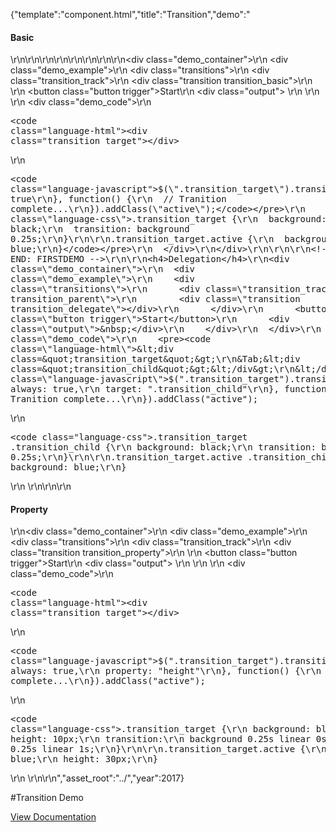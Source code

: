 {"template":"component.html","title":"Transition","demo":"<h4>Basic</h4>\r\n\r\n<!-- START: FIRSTDEMO -->\r\n\r\n<style>\r\n  .transitions { margin: 0 0 20px; }\r\n  .transition_track { background: #fff; border: 1px solid #455a64; margin: 20px 0; }\r\n  .transition { background-color: #00bcd4; height: 30px; width: 10%;\r\n    -webkit-transition: margin 0.5s ease, height 0.5s linear 0.5s;\r\n        transition: margin 0.5s ease, height 0.5s linear 0.5s;\r\n  }\r\n  .transition.move { margin-left: 90%; }\r\n  .transition_property.move {\r\n    height: 50px;\r\n  }\r\n\r\n  .output { display: inline-block; margin: 0 0 0 10px; }\r\n</style>\r\n\r\n<script>\r\n  $(function() {\r\n    $(\".transition_basic\").transition({\r\n      always: true\r\n    }, complete);\r\n\r\n    $(\".transition_parent\").transition({\r\n      always: true,\r\n      target: \".transition_delegate\"\r\n    }, complete);\r\n\r\n    $(\".transition_property\").transition({\r\n      always: true,\r\n      property: \"height\"\r\n    }, complete);\r\n\r\n    $(\".trigger\").on(\"click\", start);\r\n  });\r\n\r\n  function start() {\r\n    var $target = $(this).parent(\".transitions\").find(\".transition\");\r\n\r\n    if (!$target.hasClass(\"animating\")) {\r\n      $target.toggleClass(\"move\")\r\n           .addClass(\"animating\");\r\n\r\n      output($target, \" \");\r\n    }\r\n  }\r\n\r\n  function complete() {\r\n    var $target = $(this);\r\n\r\n    if (!$target.hasClass(\"transition\")) {\r\n      $target = $(this).find(\".transition\");\r\n    }\r\n\r\n    $target.removeClass(\"animating\");\r\n    output($target, \"Complete\");\r\n  }\r\n\r\n  function output($target, text) {\r\n    $target.parents(\".transitions\").find(\".output\").text(text);\r\n  }\r\n</script>\r\n\r\n<div class=\"demo_container\">\r\n  <div class=\"demo_example\">\r\n    <div class=\"transitions\">\r\n      <div class=\"transition_track\">\r\n        <div class=\"transition transition_basic\"></div>\r\n      </div>\r\n      <button class=\"button trigger\">Start</button>\r\n      <div class=\"output\">&nbsp;</div>\r\n    </div>\r\n  </div>\r\n  <div class=\"demo_code\">\r\n    <pre><code class=\"language-html\">&lt;div class=&quot;transition_target&quot;&gt;&lt;/div&gt;</code></pre>\r\n    <pre><code class=\"language-javascript\">$(\".transition_target\").transition({\r\n  always: true\r\n}, function() {\r\n  // Tranition complete...\r\n}).addClass(\"active\");</code></pre>\r\n    <pre><code class=\"language-css\">.transition_target {\r\n  background: black;\r\n  transition: background 0.25s;\r\n}\r\n\r\n.transition_target.active {\r\n  background: blue;\r\n}</code></pre>\r\n  </div>\r\n</div>\r\n\r\n\r\n<!-- END: FIRSTDEMO -->\r\n\r\n<h4>Delegation</h4>\r\n<div class=\"demo_container\">\r\n  <div class=\"demo_example\">\r\n    <div class=\"transitions\">\r\n      <div class=\"transition_track transition_parent\">\r\n        <div class=\"transition transition_delegate\"></div>\r\n      </div>\r\n      <button class=\"button trigger\">Start</button>\r\n      <div class=\"output\">&nbsp;</div>\r\n    </div>\r\n  </div>\r\n  <div class=\"demo_code\">\r\n    <pre><code class=\"language-html\">&lt;div class=&quot;transition_target&quot;&gt;\r\n&Tab;&lt;div class=&quot;transition_child&quot;&gt;&lt;/div&gt;\r\n&lt;/div&gt;</code></pre>\r\n    <pre><code class=\"language-javascript\">$(\".transition_target\").transition({\r\n  always: true,\r\n  target: \".transition_child\"\r\n}, function() {\r\n  // Tranition complete...\r\n}).addClass(\"active\");</code></pre>\r\n    <pre><code class=\"language-css\">.transition_target .transition_child {\r\n  background: black;\r\n  transition: background 0.25s;\r\n}\r\n\r\n.transition_target.active .transition_child {\r\n  background: blue;\r\n}</code></pre>\r\n  </div>\r\n</div>\r\n\r\n<h4>Property</h4>\r\n<div class=\"demo_container\">\r\n  <div class=\"demo_example\">\r\n    <div class=\"transitions\">\r\n      <div class=\"transition_track\">\r\n        <div class=\"transition transition_property\"></div>\r\n      </div>\r\n      <button class=\"button trigger\">Start</button>\r\n      <div class=\"output\">&nbsp;</div>\r\n    </div>\r\n  </div>\r\n  <div class=\"demo_code\">\r\n    <pre><code class=\"language-html\">&lt;div class=&quot;transition_target&quot;&gt;&lt;/div&gt;</code></pre>\r\n    <pre><code class=\"language-javascript\">$(\".transition_target\").transition({\r\n  always: true,\r\n  property: \"height\"\r\n}, function() {\r\n  // Tranition complete...\r\n}).addClass(\"active\");</code></pre>\r\n    <pre><code class=\"language-css\">.transition_target {\r\n  background: black;\r\n  height: 10px;\r\n  transition:\r\n    background 0.25s linear 0s,\r\n    height 0.25s linear 1s;\r\n}\r\n\r\n.transition_target.active {\r\n  background: blue;\r\n  height: 30px;\r\n}</code></pre>\r\n  </div>\r\n</div>\r\n","asset_root":"../","year":2017}

 #Transition Demo
<p class="back_link"><a href="https://formstone.it/components/transition">View Documentation</a></p>